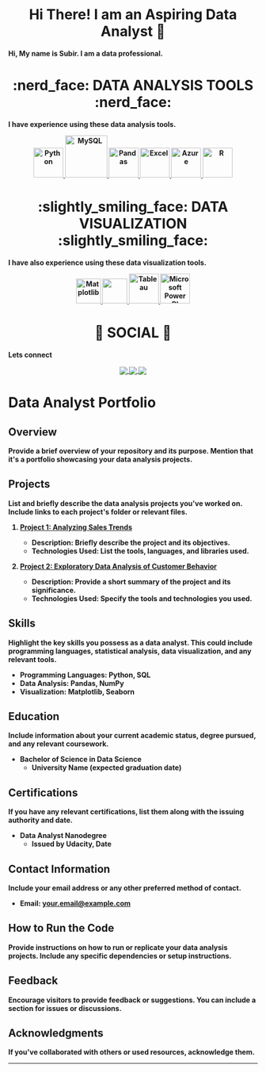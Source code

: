 

<div align="center"> <h1 align="center"> Hi There! I am an Aspiring Data Analyst 👋 </h1> </div>
<b>Hi, My name is Subir. I am a data professional.<b>

<p></p>
<div align="center"> <h1 align="center" <di > :nerd_face:	 DATA ANALYSIS TOOLS :nerd_face: </h1> </div>

<b>I have experience using these data analysis tools.<b>
<p align="center">
<a href="https://www.w3schools.com/" onclick="window.open("https://www.w3schools.com/", "_self");"> <img src="https://www.python.org/static/community_logos/python-logo.png" alt="Python" height="60"/> </a>
<a href="#" target="_blank"> <img src="https://www.mysql.com/common/logos/logo-mysql-170x115.png" alt="MySQL" height="85"/> </a>
<a href="#" target="_blank"> <img src="https://upload.wikimedia.org/wikipedia/commons/thumb/e/ed/Pandas_logo.svg/2560px-Pandas_logo.svg.png" alt="Pandas" height="60"/> </a>
<a href="#" target="_blank"> <img src="https://upload.wikimedia.org/wikipedia/commons/thumb/3/34/Microsoft_Office_Excel_%282019%E2%80%93present%29.svg/512px-Microsoft_Office_Excel_%282019%E2%80%93present%29.svg.png" alt="Excel" height="60"/> </a>
<a href="#" target="_blank"> <img src="https://upload.wikimedia.org/wikipedia/commons/thumb/a/a8/Microsoft_Azure_Logo.svg/187px-Microsoft_Azure_Logo.svg.png" alt="Azure" height="60"/> </a>
<a href="#" target="_blank"> <img src="https://www.r-project.org/logo/Rlogo.png" alt="R" height="60"/> </a>

</p>

<div align="center"> <h1 align="center"> :slightly_smiling_face: DATA VISUALIZATION :slightly_smiling_face:	</h1> </div>

<b>I have also experience using these data visualization tools.<b>

<p align="center">
<a href="#" target="_blank"> <img src="https://matplotlib.org/stable/_images/sphx_glr_logos2_003.png" alt="Matplotlib" height="50"/> </a>
<a href="#" target="_blank"> <img src="https://seaborn.pydata.org/_static/logo-wide-lightbg.svg" height="50"/> </a>
<a href="#" target="_blank"> <img src="https://github.com/yusufsjustit/yusufsjustit/assets/125282550/9005adc8-3771-428e-84b5-dfb116ae45b9" alt="Tableau" height="60"/> </a>
<a href="#" target="_blank"> <img src="https://insightsoftware.com/wp-content/uploads/2018/03/blog-microsoft-power-bi-solid-color.jpg" alt="Microsoft Power BI" height="60"/> </a>
</p>

<div align="center"> <h1 align="center"> 👨 SOCIAL 👩 </h1> </div>
<b>Lets connect</b>
<p align="center">

<a href="">
  <img align="center" src="https://img.shields.io/badge/linkedin-%230077B5.svg?&style=for-the-badge&logo=linkedin&logoColor=white" />
</a>

<a href="">
  <img align="center" src="https://img.shields.io/badge/-Tableau-1e376b?style=for-the-badge&logo=tableau&logoColor=white"  />
</a>

<a href="mailto:">  
  <img align="center" src="https://img.shields.io/badge/gmail-f1f2f6.svg?&style=for-the-badge&logo=gmail&logoColor=red"  />
</a>

</p>



# Data Analyst Portfolio

## Overview

Provide a brief overview of your repository and its purpose. Mention that it's a portfolio showcasing your data analysis projects.

## Projects

List and briefly describe the data analysis projects you've worked on. Include links to each project's folder or relevant files.

1. **[Project 1: Analyzing Sales Trends](project1/README.md)**
   - Description: Briefly describe the project and its objectives.
   - Technologies Used: List the tools, languages, and libraries used.

2. **[Project 2: Exploratory Data Analysis of Customer Behavior](project2/README.md)**
   - Description: Provide a short summary of the project and its significance.
   - Technologies Used: Specify the tools and technologies you used.

## Skills

Highlight the key skills you possess as a data analyst. This could include programming languages, statistical analysis, data visualization, and any relevant tools.

- **Programming Languages:** Python, SQL
- **Data Analysis:** Pandas, NumPy
- **Visualization:** Matplotlib, Seaborn

## Education

Include information about your current academic status, degree pursued, and any relevant coursework.

- **Bachelor of Science in Data Science**
  - University Name (expected graduation date)

## Certifications

If you have any relevant certifications, list them along with the issuing authority and date.

- **Data Analyst Nanodegree**
  - Issued by Udacity, Date

## Contact Information

Include your email address or any other preferred method of contact.

- Email: your.email@example.com

## How to Run the Code

Provide instructions on how to run or replicate your data analysis projects. Include any specific dependencies or setup instructions.

## Feedback

Encourage visitors to provide feedback or suggestions. You can include a section for issues or discussions.

## Acknowledgments

If you've collaborated with others or used resources, acknowledge them.

---

<!--

### Hi there 👋


**SKR235235/skr235235** is a ✨ _special_ ✨ repository because its `README.md` (this file) appears on your GitHub profile.

Here are some ideas to get you started:

- 🔭 I’m currently working on ...
- 🌱 I’m currently learning ...
- 👯 I’m looking to collaborate on ...
- 🤔 I’m looking for help with ...
- 💬 Ask me about ...
- 📫 How to reach me: ...
- 😄 Pronouns: ...
- ⚡ Fun fact: ...
-->
